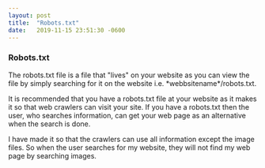```yaml
---
layout: post
title:  "Robots.txt"
date:   2019-11-15 23:51:30 -0600
---
```


<h3>Robots.txt</h3>
<p>The robots.txt file is a file that "lives" on your website as you can view
   the file by simply searching for it on the website i.e. *webbsitename*/robots.txt.
</p>
<p>It is recommended that you have a robots.txt file at your website as it makes it so
   that web crawlers can visit your site. If you have a robots.txt then the user, who searches information,
   can get your web page as an alternative when the search is done.
</p>
<p>I have made it so that the crawlers can use all information except the image files.
   So when the user searches for my website, they will not find my web page by searching images.
</p>